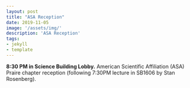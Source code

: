 ```yaml
---
layout: post
title: "ASA Reception"
date: 2019-11-05
image: '/assets/img/'
description: 'ASA Reception'
tags:
- jekyll 
- template 
---
```


**8:30 PM in Science Building Lobby.** American Scientific Affiliation (ASA) Praire chapter reception (following 7:30PM lecture in SB1606 by Stan Rosenberg).
